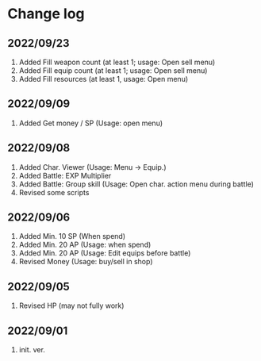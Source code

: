 # Change log

## 2022/09/23
1. Added Fill weapon count (at least 1; usage: Open sell menu)
1. Added Fill equip count (at least 1; usage: Open sell menu)
1. Added Fill resources (at least 1, usage: Open menu)

## 2022/09/09
1. Added Get money / SP (Usage: open menu)

## 2022/09/08  
1. Added Char. Viewer (Usage: Menu -> Equip.)
1. Added Battle: EXP Multiplier
1. Added Battle: Group skill (Usage: Open char. action menu during battle)
2. Revised some scripts

## 2022/09/06
1. Added Min. 10 SP (When spend)
1. Added Min. 20 AP (Usage: when spend)
1. Added Min. 20 AP (Usage: Edit equips before battle)
1. Revised Money (Usage: buy/sell in shop)  

## 2022/09/05
1. Revised HP (may not fully work)  

## 2022/09/01  
1. init. ver.

